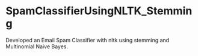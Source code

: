 # SpamClassifierUsingNLTK_Stemming
Developed an Email Spam Classifier with nltk using stemming and Multinomial Naive Bayes.
